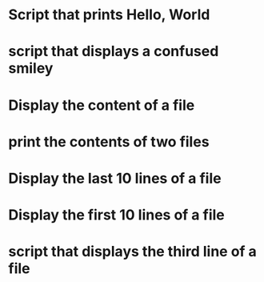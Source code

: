 # Script that prints Hello, World
# script that displays a confused smiley
# Display the content of a file
# print the contents of two files
# Display the last 10 lines of a file
# Display the first 10 lines of a file
# script that displays the third line of a file
